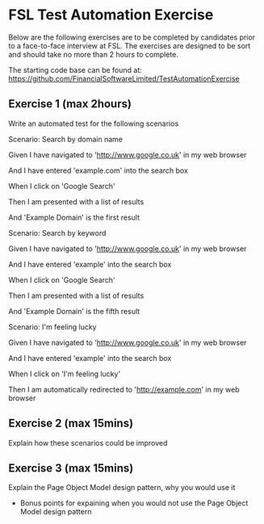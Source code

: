 FSL Test Automation Exercise
============================

Below are the following exercises are to be completed by candidates prior to a face-to-face interview at FSL. The exercises are designed to be sort and should take no more than 2 hours to complete.

The starting code base can be found at: https://github.com/FinancialSoftwareLimited/TestAutomationExercise

Exercise 1 (max 2hours)
-----------------------
Write an automated test for the following scenarios

Scenario: Search by domain name

Given I have navigated to 'http://www.google.co.uk' in my web browser

And I have entered 'example.com' into the search box

When I click on 'Google Search'

Then I am presented with a list of results

And 'Example Domain' is the first result

Scenario: Search by keyword

Given I have navigated to 'http://www.google.co.uk' in my web browser

And I have entered 'example' into the search box

When I click on 'Google Search'

Then I am presented with a list of results

And 'Example Domain' is the fifth result

Scenario: I'm feeling lucky

Given I have navigated to 'http://www.google.co.uk' in my web browser

And I have entered 'example' into the search box

When I click on 'I'm feeling lucky'

Then I am automatically redirected to 'http://example.com' in my web browser

Exercise 2 (max 15mins)
-----------------------

Explain how these scenarios could be improved

Exercise 3 (max 15mins)
-----------------------

Explain the Page Object Model design pattern, why you would use it

- Bonus points for expaining when you would not use the Page Object Model design pattern

